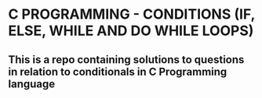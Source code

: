 # C PROGRAMMING - CONDITIONS (IF, ELSE, WHILE AND DO WHILE LOOPS)
## This is a repo containing solutions to questions in relation to conditionals in C Programming language
